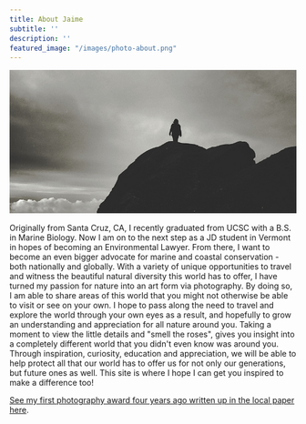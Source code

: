```yaml
---
title: About Jaime
subtitle: ''
description: ''
featured_image: "/images/photo-about.png"
---
```


![Photo of Greyhound Rock, Davenport, CA 2014](/images/photo-about.png)

Originally from Santa Cruz, CA, I recently graduated from UCSC with a B.S. in Marine Biology. Now I am on to the next step as a JD student in Vermont in hopes of becoming an Environmental Lawyer.  From there, I want to become an even bigger advocate for marine and coastal conservation - both nationally and globally.  With a variety of unique opportunities to travel and witness the beautiful natural diversity this world has to offer, I have turned my passion for nature into an art form via photography.  By doing so, I am able to share areas of this world that you might not otherwise be able to visit or see on your own.  I hope to pass along the need to travel and explore the world through your own eyes as a result, and hopefully to grow an understanding and appreciation for all nature around you.  Taking a moment to view the little details and "smell the roses", gives you insight into a completely different world that you didn't even know was around you.  Through inspiration, curiosity, education and appreciation, we will be able to help protect all that our world has to offer us for not only our generations, but future ones as well.  This site is where I hope I can get you inspired to make a difference too!

[See my first photography award four years ago written up in the local paper here](http://www.redlandsdailyfacts.com/general-news/20111226/redlands-woman-places-second-in-photo-competition).
